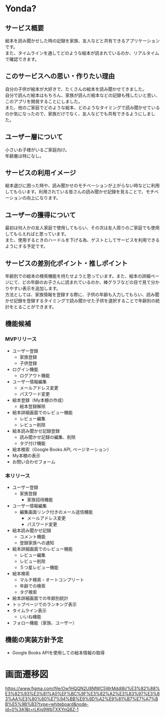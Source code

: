 # Yonda?

## サービス概要
絵本を読み聞かせした時の記録を家族、友人などと共有できるアプリケーションです。<br>
また、タイムラインを通してどのような絵本が読まれているのか、リアルタイムで確認できます。

## このサービスへの思い・作りたい理由
自分の子供が絵本が大好きで、たくさんの絵本を読み聞かせてきました。<br>
自分で読んだ絵本はもちろん、家族が読んだ絵本などの記録も残したいと思い、
このアプリを開発することにしました。<br>
また、他のご家庭でどのような絵本、どのようなタイミングで読み聞かせているのか気になったので、家族だけでなく、友人などでも共有できるようにしました。

## ユーザー層について

小さいお子様がいるご家庭向け。<br>
年齢層は特になし。

## サービスの利用イメージ

絵本選びに困った時や、読み聞かせのモチベーションが上がらない時などに利用してもらいます。利用されている皆さんの読み聞かせ記録を見ることで、モチベーションの向上になります。

## ユーザーの獲得について

最初は何人かの友人家庭で使用してもらい、その次は友人周りのご家庭でも使用してもらえればと思っています。<br>
また、使用するときのハードルを下げる為、ゲストとしてサービスを利用できるようにする予定です。

## サービスの差別化ポイント・推しポイント

年齢別での絵本の検索機能を持たせようと思っています。また、絵本の詳細ページにて、どの年齢のお子さんに読まれているのか、棒グラフなどの目で見て分かりやすい表示を追加します。<br>
方法としては、家族情報を登録する際に、子供の年齢も入力してもらい、読み聞かせ記録を登録するタイミングで読み聞かせた子供を選択することで年齢別の統計をとることができます。

## 機能候補
### MVPリリース
- ユーザー登録
  - 家族登録
  - 子供登録
- ログイン機能
  - ログアウト機能
- ユーザー情報編集
  - メールアドレス変更
  - パスワード変更
- 絵本登録（My本棚の作成）
  - 絵本登録解除
- 絵本詳細画面でのレビュー機能
  - レビュー編集
  - レビュー削除
- 絵本読み聞かせ記録登録
  - 読み聞かせ記録の編集、削除
  - タグ付け機能
- 絵本検索（Google Books API, ページネーション）
- My本棚の表示
- お問い合わせフォーム

### 本リリース
- ユーザー登録
  - 家族登録
    - 家族招待機能
- ユーザー情報編集
  - 編集画面リンク付きのメール送信機能
    - メールアドレス変更
    - パスワード変更
- 絵本読み聞かせ記録
  - コメント機能
  - 登録家族への通知
- 絵本詳細画面でのレビュー機能
  - レビュー編集
  - レビュー削除
  - ５つ星レビュー機能
- 絵本検索
  - マルチ検索・オートコンプリート
  - 年齢での検索
  - タグ検索
- 絵本詳細画面での年齢別統計
- トップページでのランキング表示
- タイムライン表示
  - いいね機能
- フォロー機能（家族、ユーザー）

## 機能の実装方針予定
- Google Books APIを使用しての絵本情報の取得

# 画面遷移図
https://www.figma.com/file/Ow1HQQN2U8MWC5WrMddI8j/%E3%82%88%E3%82%93%E3%81%A0%EF%BC%9F%E3%82%A2%E3%83%97%E3%83%AA%E3%80%80%E7%94%BB%E9%9D%A2%E9%81%B7%E7%A7%BB%E5%9B%B3?type=whiteboard&node-id=0%3A1&t=rLKjs9WbTXXYnQ8Z-1
